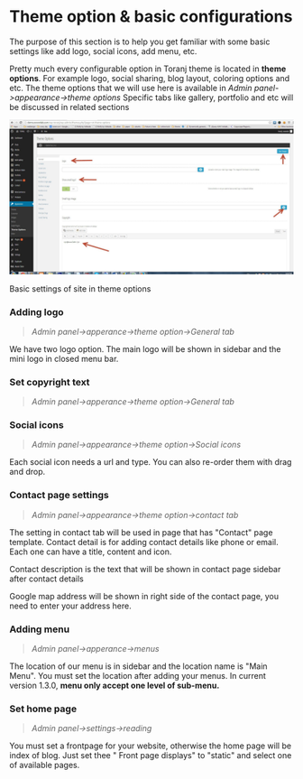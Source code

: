 # Theme option & basic configurations

The purpose of this section is to help you get familiar with some basic settings like add logo, social icons, add menu, etc.

Pretty much every configurable option in Toranj theme is located in **theme options**. For example logo, social sharing, blog layout, coloring options and etc. The theme options that we will use here is available in _Admin panel->appearance->theme options_ Specific tabs like gallery, portfolio and etc will be discussed in related sections

![](img/theme-option.jpg)

Basic settings of site in theme options

### Adding logo

> _Admin panel->apperance->theme option->General tab_

We have two logo option. The main logo will be shown in sidebar and the mini logo in closed menu bar.

### Set copyright text

> _Admin panel->apperance->theme option->General tab_

### Social icons

> _Admin panel->appearance->theme option->Social icons_

Each social icon needs a url and type. You can also re-order them with drag and drop.

### Contact page settings

> _Admin panel->appearance->theme option->contact tab_

The setting in contact tab will be used in page that has "Contact" page template. Contact detail is for adding contact details like phone or email. Each one can have a title, content and icon.

Contact description is the text that will be shown in contact page sidebar after contact details

Google map address will be shown in right side of the contact page, you need to enter your address here.

### Adding menu

> _Admin panel->apperance->menus_

The location of our menu is in sidebar and the location name is "Main Menu". You must set the location after adding your menus. In current version 1.3.0, **menu only accept one level of sub-menu.**

### Set home page

> _Admin panel->settings->reading_

You must set a frontpage for your website, otherwise the home page will be index of blog. Just set thee " Front page displays" to "static" and select one of available pages.